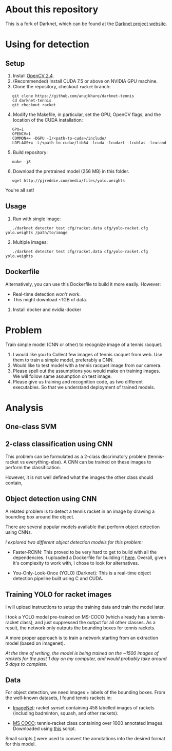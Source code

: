 # About this repository
This is a fork of Darknet, which can be found at the [Darknet project website](http://pjreddie.com/darknet).

# Using for detection
## Setup
1. Install [OpenCV
   2.4](http://docs.opencv.org/2.4/doc/tutorials/introduction/linux_install/linux_install.html).
2. (Recommended) Install CUDA 7.5 or above on NVIDIA GPU machine.
3. Clone the repository, checkout `racket` branch:
```
   git clone https://github.com/anujkhare/darknet-tennis
   cd darknet-tennis
   git checkout racket
```
4. Modify the Makefile, in particular, set the GPU, OpenCV flags, and the location of the CUDA
   installation:
```
   GPU=1
   OPENCV=1
   COMMON+= -DGPU -I/<path-to-cuda>/include/
   LDFLAGS+= -L/<path-to-cuda>/lib64 -lcuda -lcudart -lcublas -lcurand
```

5. Build repository:
```
   make -j8
```

6. Download the pretrained model (256 MB) in this folder.
```
   wget http://pjreddie.com/media/files/yolo.weights
```

You're all set!

## Usage
1. Run with single image:
```
   ./darknet detector test cfg/racket.data cfg/yolo-racket.cfg yolo.weights /path/to/image
```

2. Multiple images:
```
   ./darknet detector test cfg/racket.data cfg/yolo-racket.cfg yolo.weights
```

## Dockerfile
Alternatively, you can use this Dockerfile to build it more easily. However:
- Real-time detection *won't work*.
- This might download ~1GB of data.

1. Install docker and nvidia-docker


# Problem
Train simple model (CNN or other) to recognize image of a tennis racquet.
1. I would like you to Collect few images of tennis racquet from web. Use them to train a simple model, preferably a CNN.
2. Would like to test model with a tennis racquet image from our camera.
3. Please spell out the assumptions you would make on training images. We will follow same assumption on test image.
4. Please give us training and recognition code, as two different executables. So that we understand deployment of trained models.

# Analysis
## One-class SVM

## 2-class classification using CNN
This problem can be formulated as a 2-class discrimatory problem (tennis-racket
vs everything-else). A CNN can be trained on these images to perform the
classification.

However, it is not well defined what the images the other class should contain, 


## Object detection using CNN
A related problem is to detect a tennis racket in an image by drawing a
bounding box around the object.

There are several popular models available that perform object detection using
CNNs.

*I explored two different object detection models for this problem:*
- Faster-RCNN: This proved to be very hard to get to build with all the
  dependencies. I uploaded a Dockerfile for building it [here](). Overall,
  given it's complexity to work with, I chose to look for alternatives.

- You-Only-Look-Once (YOLO) (Darknet): This is a real-time object detection pipeline
  built using C and CUDA.

## Training YOLO for racket images
I will upload instructions to setup the training data and train the model
later.

I took a YOLO model pre-trained on MS-COCO (which already has a tennis-racket
class), and just suppressed the output for all other classes. As a result, the
network only outputs the bounding boxes for tennis rackets.

A more proper approach is to train a network starting from an extraction model
(based on imagenet).

*At the time of writing, the model is being trained on the ~1500 images of
rackets for the past 1 day on my computer, and would probably take around 5
days to complete.*


## Data
For object detection, we need images + labels of the bounding boxes. From the
well-known datasets, I found tennis rackets in:
- [ImageNet](): racket synset containing 458 labelled images of rackets
  (including badminton, squash, and other rackets).

- [MS COCO](): tennis-racket class containing over 1000 annotated images.
  Downloaded using [this]() script.

Small scripts [1]() were used to convert the annotations into the desired
format for this model.

